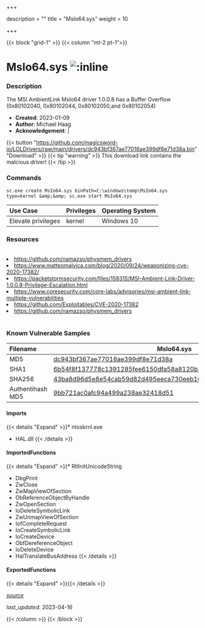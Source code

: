 +++

description = ""
title = "MsIo64.sys"
weight = 10

+++


{{< block "grid-1" >}}
{{< column "mt-2 pt-1">}}


# MsIo64.sys ![:inline](/images/twitter_verified.png) 


### Description

The MSI AmbientLink MsIo64 driver 1.0.0.8 has a Buffer Overflow (0x80102040, 0x80102044, 0x80102050,and 0x80102054)

- **Created**: 2023-01-09
- **Author**: Michael Haag
- **Acknowledgement**:  | [](https://twitter.com/)

{{< button "https://github.com/magicsword-io/LOLDrivers/raw/main/drivers/dc943bf367ae77016ae399df8e71d38a.bin" "Download" >}}
{{< tip "warning" >}}
This download link contains the malcious driver!
{{< /tip >}}

### Commands

```
sc.exe create MsIo64.sys binPath=C:\windows\temp\MsIo64.sys type=kernel &amp;&amp; sc.exe start MsIo64.sys
```

| Use Case | Privileges | Operating System | 
|:---- | ---- | ---- |
| Elevate privileges | kernel | Windows 10 |

### Resources
<br>
<li><a href=" https://github.com/namazso/physmem_drivers"> https://github.com/namazso/physmem_drivers</a></li>
<li><a href=" https://www.matteomalvica.com/blog/2020/09/24/weaponizing-cve-2020-17382/"> https://www.matteomalvica.com/blog/2020/09/24/weaponizing-cve-2020-17382/</a></li>
<li><a href="https://packetstormsecurity.com/files/159315/MSI-Ambient-Link-Driver-1.0.0.8-Privilege-Escalation.html">https://packetstormsecurity.com/files/159315/MSI-Ambient-Link-Driver-1.0.0.8-Privilege-Escalation.html</a></li>
<li><a href="https://www.coresecurity.com/core-labs/advisories/msi-ambient-link-multiple-vulnerabilities">https://www.coresecurity.com/core-labs/advisories/msi-ambient-link-multiple-vulnerabilities</a></li>
<li><a href="https://github.com/Exploitables/CVE-2020-17382">https://github.com/Exploitables/CVE-2020-17382</a></li>
<li><a href="https://github.com/namazso/physmem_drivers">https://github.com/namazso/physmem_drivers</a></li>
<br>

### Known Vulnerable Samples

| Filename | MsIo64.sys |
|:---- | ---- | 
| MD5 | <a href="https://www.virustotal.com/gui/file/dc943bf367ae77016ae399df8e71d38a">dc943bf367ae77016ae399df8e71d38a</a> |
| SHA1 | <a href="https://www.virustotal.com/gui/file/6b54f8f137778c1391285fee6150dfa58a8120b1">6b54f8f137778c1391285fee6150dfa58a8120b1</a> |
| SHA256 | <a href="https://www.virustotal.com/gui/file/43ba8d96d5e8e54cab59d82d495eeca730eeb16e4743ed134cdd495c51a4fc89">43ba8d96d5e8e54cab59d82d495eeca730eeb16e4743ed134cdd495c51a4fc89</a> |
| Authentihash MD5 | <a href="https://www.virustotal.com/gui/search/authentihash%253A9bb721ac0afc94a499a238ae32418d51">9bb721ac0afc94a499a238ae32418d51</a> || Authentihash SHA1 | <a href="https://www.virustotal.com/gui/search/authentihash%253A04a903f13528536f1d0b1751886754d9aa5cdafa">04a903f13528536f1d0b1751886754d9aa5cdafa</a> || Authentihash SHA256 | <a href="https://www.virustotal.com/gui/search/authentihash%253A5bf00eff58e5bbe4cf578ec37b9e13c8fa74511fb2644352fcc091347153a709">5bf00eff58e5bbe4cf578ec37b9e13c8fa74511fb2644352fcc091347153a709</a> || Signature | Microsoft Windows Hardware Compatibility Publisher, Microsoft Windows Third Party Component CA 2014, Microsoft Root Certificate Authority 2010   || Company | MICSYS Technology Co., LTd || Description | MICSYS driver || Product | MsIo64 Driver Version 1.1 || OriginalFilename | MsIo64.sys |
#### Imports
{{< details "Expand" >}}* ntoskrnl.exe
* HAL.dll
{{< /details >}}
#### ImportedFunctions
{{< details "Expand" >}}* RtlInitUnicodeString
* DbgPrint
* ZwClose
* ZwMapViewOfSection
* ObReferenceObjectByHandle
* ZwOpenSection
* IoDeleteSymbolicLink
* ZwUnmapViewOfSection
* IofCompleteRequest
* IoCreateSymbolicLink
* IoCreateDevice
* ObfDereferenceObject
* IoDeleteDevice
* HalTranslateBusAddress
{{< /details >}}
#### ExportedFunctions
{{< details "Expand" >}}{{< /details >}}



[*source*](https://github.com/magicsword-io/LOLDrivers/tree/main/yaml/msio64.yaml)

*last_updated:* 2023-04-16








{{< /column >}}
{{< /block >}}
